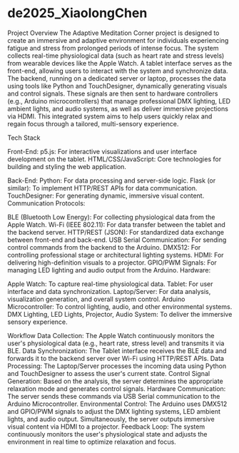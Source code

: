 # de2025_XiaolongChen
Project Overview
The Adaptive Meditation Corner project is designed to create an immersive and adaptive environment for individuals experiencing fatigue and stress from prolonged periods of intense focus. The system collects real-time physiological data (such as heart rate and stress levels) from wearable devices like the Apple Watch. A tablet interface serves as the front-end, allowing users to interact with the system and synchronize data. The backend, running on a dedicated server or laptop, processes the data using tools like Python and TouchDesigner, dynamically generating visuals and control signals. These signals are then sent to hardware controllers (e.g., Arduino microcontrollers) that manage professional DMX lighting, LED ambient lights, and audio systems, as well as deliver immersive projections via HDMI. This integrated system aims to help users quickly relax and regain focus through a tailored, multi-sensory experience.

Tech Stack

Front-End:
p5.js: For interactive visualizations and user interface development on the tablet.
HTML/CSS/JavaScript: Core technologies for building and styling the web application.

Back-End:
Python: For data processing and server-side logic.
Flask (or similar): To implement HTTP/REST APIs for data communication.
TouchDesigner: For generating dynamic, immersive visual content.
Communication Protocols:

BLE (Bluetooth Low Energy): For collecting physiological data from the Apple Watch.
Wi-Fi (IEEE 802.11): For data transfer between the tablet and the backend server.
HTTP/REST (JSON): For standardized data exchange between front-end and back-end.
USB Serial Communication: For sending control commands from the backend to the Arduino.
DMX512: For controlling professional stage or architectural lighting systems.
HDMI: For delivering high-definition visuals to a projector.
GPIO/PWM Signals: For managing LED lighting and audio output from the Arduino.
Hardware:

Apple Watch: To capture real-time physiological data.
Tablet: For user interface and data synchronization.
Laptop/Server: For data analysis, visualization generation, and overall system control.
Arduino Microcontroller: To control lighting, audio, and other environmental systems.
DMX Lighting, LED Lights, Projector, Audio System: To deliver the immersive sensory experience.

Workflow
Data Collection:
The Apple Watch continuously monitors the user's physiological data (e.g., heart rate, stress level) and transmits it via BLE.
Data Synchronization:
The Tablet interface receives the BLE data and forwards it to the backend server over Wi-Fi using HTTP/REST APIs.
Data Processing:
The Laptop/Server processes the incoming data using Python and TouchDesigner to assess the user's current state.
Control Signal Generation:
Based on the analysis, the server determines the appropriate relaxation mode and generates control signals.
Hardware Communication:
The server sends these commands via USB Serial communication to the Arduino Microcontroller.
Environmental Control:
The Arduino uses DMX512 and GPIO/PWM signals to adjust the DMX lighting systems, LED ambient lights, and audio output.
Simultaneously, the server outputs immersive visual content via HDMI to a projector.
Feedback Loop:
The system continuously monitors the user's physiological state and adjusts the environment in real time to optimize relaxation and focus.
